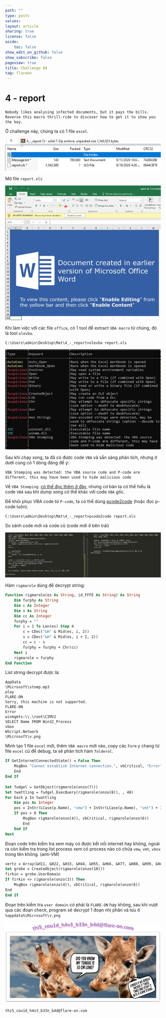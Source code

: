 ```yaml
---
path: ""
type: posts
values:
layout: article
sharing: true
license: false
aside:
    toc: false
show_edit_on_github: false
show_subscribe: false
pageview: true
title: Challenge 04
tag: flareon
---
```

# 4 - report

```
Nobody likes analysing infected documents, but it pays the bills. Reverse this macro thrill-ride to discover how to get it to show you the key.
```

Ở challenge này, chúng ta có 1 file `excel`.

![](/assets/images/flareon/4/1.png)

Mờ file `report.xls`

![](/assets/images/flareon/4/3.png)

Khi làm việc với các file `office`, có 1 tool để extract `VBA macro` từ chúng, đó là tool `olevba`.

```
C:\Users\admin\Desktop\Mat\4_-_report>olevba report.xls
```

![](/assets/images/flareon/4/2.png)

Sau khi chạy xong, ta đã có được code `VBA` và sẵn sàng phân tích, nhưng ở dưới cùng có 1 dòng đáng để ý:

```
VBA Stomping was detected: the VBA source code and P-code are different, this may have been used to hide malicious code
```

Về `VBA Stomping`: [có thể đọc thêm ở đây](https://medium.com/walmartglobaltech/vba-stomping-advanced-maldoc-techniques-612c484ab278), nhưng cơ bản ta có thể hiểu là code `VBA` sau khi dump xong có thể khác với code `VBA` gốc.

Để khôi phục VBA code từ `P-code`, ta có thể dùng [pcode2code](https://pypi.org/project/pcode2code/) (hoặc đọc p-code luôn).

```
C:\Users\admin\Desktop\Mat\4_-_report>pcode2code report.xls
```

So sánh code mới và code cũ (code mới ở bên trái)

![](/assets/images/flareon/4/4.png)

Hàm `rigmarole` dùng để decrypt string:

```vb
Function rigmarole(es As String, id_FFFE As String) As String
    Dim furphy As String
    Dim c As Integer
    Dim s As String
    Dim cc As Integer
    furphy = ""
    For i = 1 To Len(es) Step 4
        c = CDec("&H" & Mid(es, i, 2))
        s = CDec("&H" & Mid(es, i + 2, 2))
        cc = c - s
        furphy = furphy + Chr(cc)
    Next i
    rigmarole = furphy
End Function
```

List string decrypt được là:

```
AppData
\Microsoft\stomp.mp3
play 
FLARE-ON
Sorry, this machine is not supported.
FLARE-ON
Error
winmgmts:\\.\root\CIMV2
SELECT Name FROM Win32_Process
vbox
WScript.Network
\Microsoft\v.png
```

Mình tạo 1 file `excel` mới, thêm `VBA macro` mới vào, copy các `Form` y chang từ file `excel` cũ để debug, ta sẽ phân tích hàm `folderol`.

```vb
If GetInternetConnectedState() = False Then
    MsgBox "Cannot establish Internet connection.", vbCritical, "Error"
    End
End If

Set fudgel = GetObject(rigmarole(onzo(7)))
Set twattling = fudgel.ExecQuery(rigmarole(onzo(8)), , 48)
For Each p In twattling
    Dim pos As Integer
    pos = InStr(LCase(p.Name), "vmw") + InStr(LCase(p.Name), "vmt") + InStr(LCase(p.Name), rigmarole(onzo(9)))
    If pos > 0 Then
        MsgBox rigmarole(onzo(4)), vbCritical, rigmarole(onzo(6))
        End
    End If
Next
```

Đoạn code trên kiểm tra xem máy có được kết nối internet hay không, ngoài ra còn kiểm tra trong list process xem có process nào có chứa `vmw`, `vmt`, `vbox` trong tên không. (anti-VM)

```vb
xertz = Array(&H11, &H22, &H33, &H44, &H55, &H66, &H77, &H88, &H99, &HAA, &HBB, &HCC, &HDD, &HEE)
Set groke = CreateObject(rigmarole(onzo(10)))
firkin = groke.UserDomain
If firkin <> rigmarole(onzo(3)) Then
    MsgBox rigmarole(onzo(4)), vbCritical, rigmarole(onzo(6))
End
End If
```

Đoạn trên kiểm tra `user domain` có phải là `FLARE-ON` hay không, sau khi vượt qua các đoạn check, program sẽ decrypt 1 đoạn nhị phân và lưu ở `%appdata%\Microsoft\v.png`

![](/assets/images/flareon/4/v.png)

```
thi5_cou1d_h4v3_b33n_b4d@flare-on.com
```

